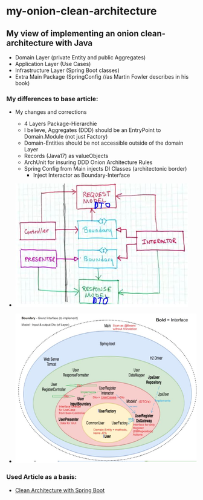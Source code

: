 # my-onion-clean-architecture

## My view of implementing an onion clean-architecture with Java

- Domain Layer (private Entity and public Aggregates)
- Application Layer (Use Cases)
- Infrastructure Layer (Spring Boot classes)
- Extra Main Package (SpringConfig //as Martin Fowler describes in his book)

### My differences to base article:
- My changes and corrections
    - 4 Layers Package-Hierarchie
    - I believe, Aggregates (DDD) should be an EntryPoint to Domain.Module (not just Factory)
    - Domain-Entities should be not accessible outside of the domain Layer
    - Records (Java17) as valueObjects
    - ArchUnit for insuring DDD Onion Architecture Rules
    - Spring Config from Main injects DI Classes (architectonic border)
        - Inject Interactor as Boundary-Interface

- ![cross the architectonic boundaries](/docs/img/onion1.JPG)
- ![onion layers interactions](/docs/img/onion2.JPG)


### Used Article as a basis:

- [Clean Architecture with Spring Boot](https://www.baeldung.com/spring-boot-clean-architecture)
